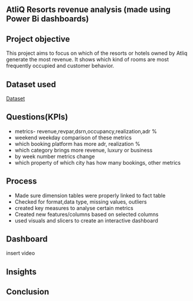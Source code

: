 ## AtliQ Resorts revenue analysis (made using Power Bi dashboards)
## Project objective
This project aims to focus on which of the resorts or hotels owned by Atliq generate the most revenue. It shows which kind of rooms are most frequently occupied and customer behavior. 
## Dataset used
[Dataset](https://github.com/Ishaa-23/Analysis-on-revenue-insights-in-the-Hospitality-Domain/tree/main/Dataset) 

## Questions(KPIs)
* metrics- revenue,revpar,dsrn,occupancy,realization,adr %
* weekend weekday comparison of these metrics
* which booking platform has more adr, realization %
* which category brings more revenue, luxury or business
* by week number metrics change
* which property of which city has how many bookings, other metrics

## Process
* Made sure dimension tables were properly linked to fact table
* Checked for format,data type, missing values, outliers
* created key measures to analyse certain metrics
* Created new features/columns based on selected columns
* used visuals and slicers to create an interactive dashboard

## Dashboard
insert video

## Insights
## Conclusion
